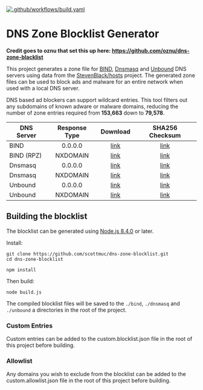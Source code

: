[![.github/workflows/build.yaml](https://github.com/scottmuc/dns-zone-blocklist/actions/workflows/build.yaml/badge.svg)](https://github.com/scottmuc/dns-zone-blocklist/actions/workflows/build.yaml)

# DNS Zone Blocklist Generator

**Credit goes to oznu that set this up here: https://github.com/oznu/dns-zone-blacklist**

This project generates a zone file for [BIND](https://en.wikipedia.org/wiki/BIND), [Dnsmasq](https://en.wikipedia.org/wiki/Dnsmasq) and [Unbound](https://en.wikipedia.org/wiki/Unbound_(DNS_server)) DNS servers using data from the [StevenBlack/hosts](https://github.com/StevenBlack/hosts) project. The generated zone files can be used to block ads and malware for an entire network when used with a local DNS server.

DNS based ad blockers can support wildcard entries. This tool filters out any subdomains of known adware or malware domains, reducing the number of zone entries required from **153,663** down to **79,578**.

| DNS Server | Response Type | Download  | SHA256 Checksum |
| ---------- |:-------------:|:---------:|:---------------:|
| BIND | 0.0.0.0 | [link](https://raw.githubusercontent.com/scottmuc/dns-zone-blocklist/master/bind/zones.blocklist) | [link](https://raw.githubusercontent.com/scottmuc/dns-zone-blocklist/master/bind/zones.blocklist.checksum) |
| BIND (RPZ) | NXDOMAIN | [link](https://raw.githubusercontent.com/scottmuc/dns-zone-blocklist/master/bind/bind-nxdomain.blocklist) | [link](https://raw.githubusercontent.com/scottmuc/dns-zone-blocklist/master/bind/bind-nxdomain.blocklist.checksum) |
| Dnsmasq | 0.0.0.0 | [link](https://raw.githubusercontent.com/scottmuc/dns-zone-blocklist/master/dnsmasq/dnsmasq.blocklist) | [link](https://raw.githubusercontent.com/scottmuc/dns-zone-blocklist/master/dnsmasq/dnsmasq.blocklist.checksum) |
| Dnsmasq | NXDOMAIN | [link](https://raw.githubusercontent.com/scottmuc/dns-zone-blocklist/master/dnsmasq/dnsmasq-server.blocklist) | [link](https://raw.githubusercontent.com/scottmuc/dns-zone-blocklist/master/dnsmasq/dnsmasq-server.blocklist.checksum) |
| Unbound | 0.0.0.0 | [link](https://raw.githubusercontent.com/scottmuc/dns-zone-blocklist/master/unbound/unbound.blocklist) | [link](https://raw.githubusercontent.com/scottmuc/dns-zone-blocklist/master/unbound/unbound.blocklist.checksum) |
| Unbound | NXDOMAIN | [link](https://raw.githubusercontent.com/scottmuc/dns-zone-blocklist/master/unbound/unbound-nxdomain.blocklist) | [link](https://raw.githubusercontent.com/scottmuc/dns-zone-blocklist/master/unbound/unbound-nxdomain.blocklist.checksum) |

## Building the blocklist

The blocklist can be generated using [Node.js 8.4.0](https://nodejs.org) or later.

Install:

```
git clone https://github.com/scottmuc/dns-zone-blocklist.git
cd dns-zone-blocklist

npm install
```

Then build:

```
node build.js
```

The compiled blocklist files will be saved to the `./bind`, `./dnsmasq` and `./unbound` a directories in the root of the project.

### Custom Entries

Custom entries can be added to the custom.blocklist.json file in the root of this project before building.

### Allowlist

Any domains you wish to exclude from the blocklist can be added to the custom.allowlist.json file in the root of this project before building.
